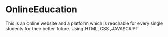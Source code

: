 # OnlineEducation
This is an online website and a platform which is reachable for every single students for  their better future. Using HTML, CSS ,JAVASCRIPT
